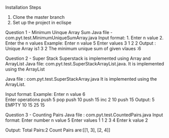 Installation Steps
  1. Clone the master branch
  2. Set up the project in eclispe
  
Question 1 -  Minimum Uinque Array Sum 
Java file -   com.pyt.test.MinimumUniqueSumArray.java
Input format:
            1. Enter n value
            2. Enter the n values
Example: Enter n value
         5
         Enter values
         3
         1
         2
         2
Output : Unique Array is1 3 2 
         The minimum unique sum of given vlaues :6
 
Question 2 - Super Stack
             Superstack is implemented using Array and ArrayList
Java file: com.pyt.test.SuperStackArrayList.java.
           It is implemented using the ArrayList
 
Java file : com.pyt.test.SuperStackArray.java
            It is implemented using the ArrayList.

Input format: 
  Example: Enter n value
           6     
           Enter operations
           push 5
           pop
           push 10
           push 15
           inc 2 10
           push 15
   Output:
          5
          EMPTY
          10
          15
          25
          15
 
Question 3 - Counting Pairs
Java file : com.pyt.test.CountedPairs.java
Input format: Enter number n value
              5
              Enter values
              1
              1
              2
              3
              4
              Enter k value
              2

Output: 
       Total Pairs:2
       Count Pairs are:[[1, 3], [2, 4]]

           

             




